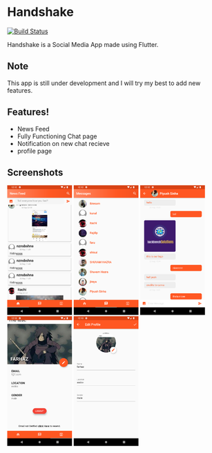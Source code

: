 # Handshake

[![Build Status](https://travis-ci.org/joemccann/dillinger.svg?branch=master)](https://travis-ci.org/joemccann/dillinger)

Handshake is a Social Media App made using Flutter.

## Note
This app is still under development and I will try my best to add new features.

## Features!

  - News Feed
  - Fully Functioning Chat page
  - Notification on new chat recieve
  - profile page

## Screenshots
<img src="screenshots/screenshot1.png" width="150" height="300">    <img src="screenshots/screenshot2.png" width="150" height="300">   <img src="screenshots/screenshot3.png" width="150" height="300">    <img src="screenshots/screenshot4.png" width="150" height="300">  <img src="screenshots/screenshot5.png" width="150" height="300">